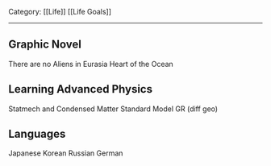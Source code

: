 Category: [[Life]] [[Life Goals]]
___
## Graphic Novel
There are no Aliens in Eurasia
Heart of the Ocean
## Learning Advanced Physics
Statmech and Condensed Matter
Standard Model
GR (diff geo)
## Languages
Japanese
Korean
Russian 
German
